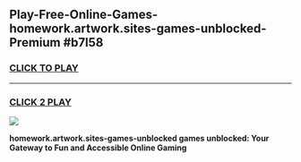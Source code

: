 
## Play-Free-Online-Games-homework.artwork.sites-games-unblocked-Premium #b7l58
<h3>
<a href="https://premium.freeplayer.one?title=homework.artwork.sites-games-unblocked&ref=8M">CLICK TO PLAY</a></h3>
<hr>

<h3>
<a href="https://premium.freeplayer.one?title=homework.artwork.sites-games-unblocked&ref=8M">CLICK 2 PLAY</a>
  
</h3>

<a href="https://premium.freeplayer.one?title=homework.artwork.sites-games-unblocked&ref=8M"><img src="https://clearcache.store/games.png"></a>


**homework.artwork.sites-games-unblocked games unblocked: Your Gateway to Fun and Accessible Online Gaming**
